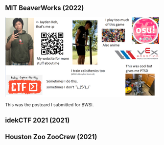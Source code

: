 ## MIT BeaverWorks (2022)

![the bwsi experience](/assets/bwsipic.png)

This was the postcard I submitted for BWSI.

## idekCTF 2021 (2021)

## Houston Zoo ZooCrew (2021)
